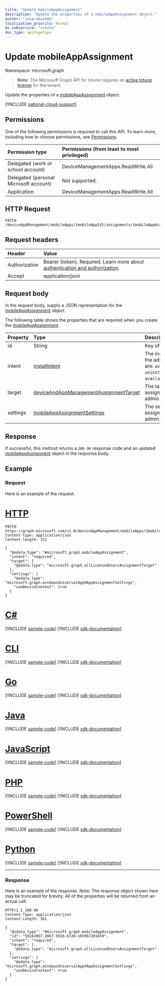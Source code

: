 ```yaml
---
title: "Update mobileAppAssignment"
description: "Update the properties of a mobileAppAssignment object."
author: "jaiprakashmb"
localization_priority: Normal
ms.subservice: "intune"
doc_type: apiPageType
---
```


# Update mobileAppAssignment

Namespace: microsoft.graph

> **Note:** The Microsoft Graph API for Intune requires an [active Intune license](https://go.microsoft.com/fwlink/?linkid=839381) for the tenant.

Update the properties of a [mobileAppAssignment](../resources/intune-apps-mobileappassignment.md) object.

[!INCLUDE [national-cloud-support](../../includes/all-clouds.md)]

## Permissions
One of the following permissions is required to call this API. To learn more, including how to choose permissions, see [Permissions](/graph/permissions-reference).

|Permission type|Permissions (from least to most privileged)|
|:---|:---|
|Delegated (work or school account)|DeviceManagementApps.ReadWrite.All|
|Delegated (personal Microsoft account)|Not supported.|
|Application|DeviceManagementApps.ReadWrite.All|

## HTTP Request
<!-- {
  "blockType": "ignored"
}
-->
``` http
PATCH /deviceAppManagement/mobileApps/{mobileAppId}/assignments/{mobileAppAssignmentId}
```

## Request headers
|Header|Value|
|:---|:---|
|Authorization|Bearer {token}. Required. Learn more about [authentication and authorization](/graph/auth/auth-concepts).|
|Accept|application/json|

## Request body
In the request body, supply a JSON representation for the [mobileAppAssignment](../resources/intune-apps-mobileappassignment.md) object.

The following table shows the properties that are required when you create the [mobileAppAssignment](../resources/intune-apps-mobileappassignment.md).

|Property|Type|Description|
|:---|:---|:---|
|id|String|Key of the entity.|
|intent|[installIntent](../resources/intune-shared-installintent.md)|The install intent defined by the admin. Possible values are: `available`, `required`, `uninstall`, `availableWithoutEnrollment`.|
|target|[deviceAndAppManagementAssignmentTarget](../resources/intune-shared-deviceandappmanagementassignmenttarget.md)|The target group assignment defined by the admin.|
|settings|[mobileAppAssignmentSettings](../resources/intune-apps-mobileappassignmentsettings.md)|The settings for target assignment defined by the admin.|



## Response
If successful, this method returns a `200 OK` response code and an updated [mobileAppAssignment](../resources/intune-apps-mobileappassignment.md) object in the response body.

## Example

### Request
Here is an example of the request.

# [HTTP](#tab/http)
<!-- { "blockType": "request" , "name" : "intune_apps_mobileappassignment_update_update_mobileappassignment" }-->
``` http
PATCH https://graph.microsoft.com/v1.0/deviceAppManagement/mobileApps/{mobileAppId}/assignments/{mobileAppAssignmentId}
Content-type: application/json
Content-length: 312

{
  "@odata.type": "#microsoft.graph.mobileAppAssignment",
  "intent": "required",
  "target": {
    "@odata.type": "microsoft.graph.allLicensedUsersAssignmentTarget"
  },
  "settings": {
    "@odata.type": "microsoft.graph.windowsUniversalAppXAppAssignmentSettings",
    "useDeviceContext": true
  }
}
```

# [C#](#tab/csharp)
[!INCLUDE [sample-code](../includes/snippets/csharp/intune-apps-mobileappassignment-update-update-mobileappassignment-csharp-snippets.md)]
[!INCLUDE [sdk-documentation](../includes/snippets/snippets-sdk-documentation-link.md)]

# [CLI](#tab/cli)
[!INCLUDE [sample-code](../includes/snippets/cli/intune-apps-mobileappassignment-update-update-mobileappassignment-cli-snippets.md)]
[!INCLUDE [sdk-documentation](../includes/snippets/snippets-sdk-documentation-link.md)]

# [Go](#tab/go)
[!INCLUDE [sample-code](../includes/snippets/go/intune-apps-mobileappassignment-update-update-mobileappassignment-go-snippets.md)]
[!INCLUDE [sdk-documentation](../includes/snippets/snippets-sdk-documentation-link.md)]

# [Java](#tab/java)
[!INCLUDE [sample-code](../includes/snippets/java/intune-apps-mobileappassignment-update-update-mobileappassignment-java-snippets.md)]
[!INCLUDE [sdk-documentation](../includes/snippets/snippets-sdk-documentation-link.md)]

# [JavaScript](#tab/javascript)
[!INCLUDE [sample-code](../includes/snippets/javascript/intune-apps-mobileappassignment-update-update-mobileappassignment-javascript-snippets.md)]
[!INCLUDE [sdk-documentation](../includes/snippets/snippets-sdk-documentation-link.md)]

# [PHP](#tab/php)
[!INCLUDE [sample-code](../includes/snippets/php/intune-apps-mobileappassignment-update-update-mobileappassignment-php-snippets.md)]
[!INCLUDE [sdk-documentation](../includes/snippets/snippets-sdk-documentation-link.md)]

# [PowerShell](#tab/powershell)
[!INCLUDE [sample-code](../includes/snippets/powershell/intune-apps-mobileappassignment-update-update-mobileappassignment-powershell-snippets.md)]
[!INCLUDE [sdk-documentation](../includes/snippets/snippets-sdk-documentation-link.md)]

# [Python](#tab/python)
[!INCLUDE [sample-code](../includes/snippets/python/intune-apps-mobileappassignment-update-update-mobileappassignment-python-snippets.md)]
[!INCLUDE [sdk-documentation](../includes/snippets/snippets-sdk-documentation-link.md)]

---

### Response
Here is an example of the response. Note: The response object shown here may be truncated for brevity. All of the properties will be returned from an actual call.

<!-- { "blockType": "response" , "@odata.type" : "microsoft.graph.mobileAppAssignment" }-->
``` http
HTTP/1.1 200 OK
Content-Type: application/json
Content-Length: 361

{
  "@odata.type": "#microsoft.graph.mobileAppAssignment",
  "id": "591620b7-20b7-5916-b720-1659b7201659",
  "intent": "required",
  "target": {
    "@odata.type": "microsoft.graph.allLicensedUsersAssignmentTarget"
  },
  "settings": {
    "@odata.type": "microsoft.graph.windowsUniversalAppXAppAssignmentSettings",
    "useDeviceContext": true
  }
}
```

